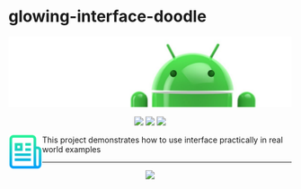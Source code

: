# glowing-interface-doodle
![Banner](https://github.com/devrath/devrath/blob/master/images/Banner.png)


<p align="center">
<a><img src="https://img.shields.io/badge/Retrofit-For--Network-lightgrey"></a>
<a><img src="https://img.shields.io/badge/Kotlin--Dsl-For--Dependencies-red"></a>
<a><img src="https://img.shields.io/badge/Hilt-Dependency%20Injection-green"></a>
</p>

<p align="center"><a><img align="left" src="https://github.com/devrath/devrath/blob/master/images/description.png" width="60" height="60" alt="Description" title="Description"></a></p> 
This project demonstrates how to use interface practically in real world examples 

---


<p align="center">
<a><img src="https://forthebadge.com/images/badges/built-for-android.svg"></a>
</p>


